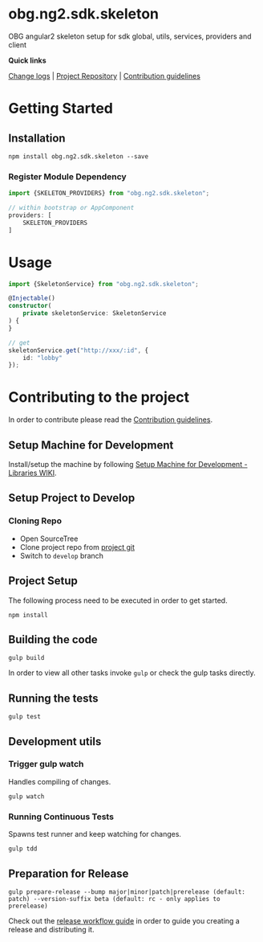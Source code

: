 [projectUri]: https://bitbucketsson.betsson.local/projects/WF/repos/obg.ng2.sdk.skeleton
[projectGit]: https://bitbucketsson.betsson.local/scm/wf/obg.ng2.sdk.skeleton.git
[changeLog]: ./doc/CHANGELOG.md

[contribWiki]: https://wikisson.betsson.local/display/SG/Contribution+Guidelines
[releaseWorkflowWiki]: https://wikisson.betsson.local/display/SG/Prepare+new+Release+for+Library
[setupMachineWiki]: https://wikisson.betsson.local/display/SG/Setup+Machine+for+Development+-+Libraries

# obg.ng2.sdk.skeleton
OBG angular2 skeleton setup for sdk global, utils, services, providers and client


**Quick links**

[Change logs][changeLog] | [Project Repository][projectUri] | [Contribution guidelines][contribWiki]

# Getting Started

## Installation

```
npm install obg.ng2.sdk.skeleton --save
```

### Register Module Dependency

```ts
import {SKELETON_PROVIDERS} from "obg.ng2.sdk.skeleton";

// within bootstrap or AppComponent
providers: [
	SKELETON_PROVIDERS
]
```

# Usage

```ts
import {SkeletonService} from "obg.ng2.sdk.skeleton";

@Injectable()
constructor(
	private skeletonService: SkeletonService
) {
}

// get
skeletonService.get("http://xxx/:id", {
	id: "lobby"
});

```

# Contributing to the project
In order to contribute please read the [Contribution guidelines][contribWiki].

## Setup Machine for Development
Install/setup the machine by following [Setup Machine for Development - Libraries WIKI][setupMachineWiki].

## Setup Project to Develop

### Cloning Repo

- Open SourceTree
- Clone project repo from [project git][projectGit]
- Switch to `develop` branch


## Project Setup
The following process need to be executed in order to get started.

```
npm install
```


## Building the code

```
gulp build
```
In order to view all other tasks invoke `gulp` or check the gulp tasks directly.

## Running the tests

```
gulp test
```


## Development utils

### Trigger gulp watch
Handles compiling of changes.
```
gulp watch
```


### Running Continuous Tests
Spawns test runner and keep watching for changes.
```
gulp tdd
```


## Preparation for Release

```
gulp prepare-release --bump major|minor|patch|prerelease (default: patch) --version-suffix beta (default: rc - only applies to prerelease)
```
Check out the [release workflow guide][releaseWorkflowWiki] in order to guide you creating a release and distributing it.